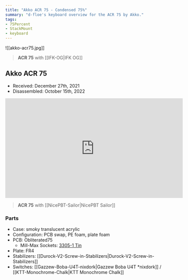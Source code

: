```yaml
---
title: "Akko ACR 75 - Condensed 75%"
summary: "d-floe's keyboard overview for the ACR 75 by Akko."
tags:
- 75Percent
- StackMount
- keyboard
---
```


![[akko-acr75.jpg]]

> **ACR 75** with [[IFK-OG|IFK OG]]

## Akko ACR 75

- Received: December 27th, 2021
- Disassembled: October 15th, 2022

<iframe width="560" height="315" src="https://www.youtube-nocookie.com/embed/fE7rXcxTMIQ" title="YouTube video player" frameborder="0" allow="accelerometer; autoplay; clipboard-write; encrypted-media; gyroscope; picture-in-picture; web-share" allowfullscreen></iframe>

> **ACR 75** with [[NicePBT-Sailor|NicePBT Sailor]]

### Parts

- Case: smoky translucent acrylic
- Configuration: PCB swap, PE foam, plate foam
- PCB: Obliterated75
    - Mill-Max Sockets: [3305-1 Tin](https://divinikey.com/products/mill-max-hotswap-sockets?variant=39441283579969)
- Plate: FR4
- Stabilizers: [[Durock-V2-Screw-in-Stabilizers|Durock-V2-Screw-in-Stabilizers]]
- Switches: [[Gazzew-Boba-U4T-nixdork|Gazzew Boba U4T *nixdork]] / [[KTT-Monochrome-Chalk|KTT Monochrome Chalk]]
